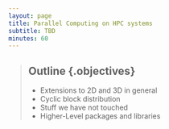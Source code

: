 ```yaml
---
layout: page
title: Parallel Computing on HPC systems
subtitle: TBD
minutes: 60
---
```

> ##  Outline {.objectives}
> * Extensions to 2D and 3D in general
> * Cyclic block distribution
> * Stuff we have not touched
> * Higher-Level packages and libraries
